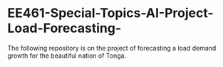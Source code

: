 # EE461-Special-Topics-AI-Project-Load-Forecasting-
The following repository is on the project of forecasting a load demand growth for the beautiful nation of Tonga. 
